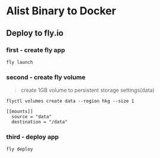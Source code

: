 # Alist Binary to Docker

## Deploy to fly.io

### first - create fly app

`fly launch`

### second - create fly volume

> create 1GB volume to persistent storage settings(data)

`flyctl volumes create data --region hkg --size 1`

```text
[[mounts]]
  source = "data"
  destination = "/data"
```

### third - deploy app

`fly deploy`
